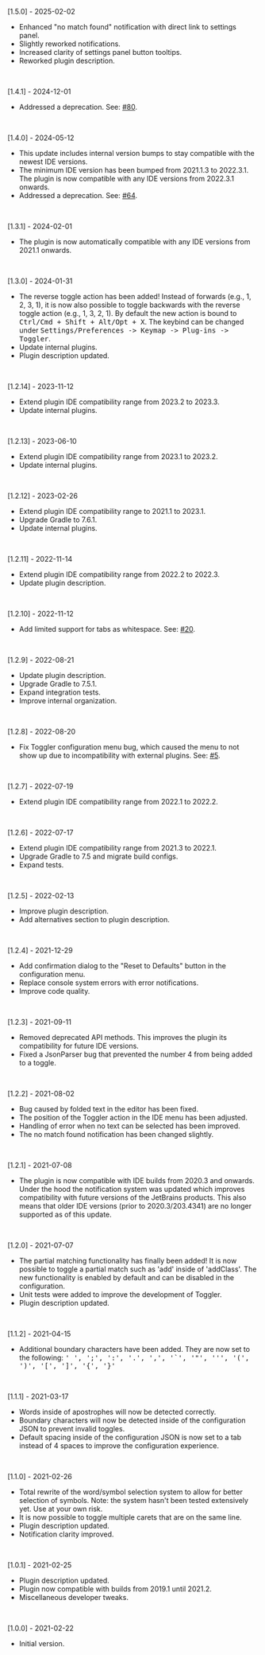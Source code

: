 [1.5.0] - 2025-02-02
<ul>
<li>Enhanced "no match found" notification with direct link to settings panel.</li>
<li>Slightly reworked notifications.</li>
<li>Increased clarity of settings panel button tooltips.</li>
<li>Reworked plugin description.</li>
</ul><br>

[1.4.1] - 2024-12-01
<ul>
<li>Addressed a deprecation. See: <a href="https://github.com/Noorts/Toggler/issues/80">#80</a>.</li>
</ul><br>

[1.4.0] - 2024-05-12
<ul>
<li>This update includes internal version bumps to stay compatible with the newest IDE versions.</li>
<li>The minimum IDE version has been bumped from 2021.1.3 to 2022.3.1. The plugin is now compatible with any IDE
versions from 2022.3.1 onwards.</li>
<li>Addressed a deprecation. See: <a href="https://github.com/Noorts/Toggler/issues/64">#64</a>.</li>
</ul><br>

[1.3.1] - 2024-02-01
<ul>
<li>The plugin is now automatically compatible with any IDE versions from 2021.1 onwards.</li>
</ul><br>

[1.3.0] - 2024-01-31
<ul>
<li>The reverse toggle action has been added! Instead of forwards (e.g., 1, 2, 3, 1), it is now also possible to toggle backwards with the reverse toggle action (e.g., 1, 3, 2, 1). By default the new action is bound to <kbd>Ctrl/Cmd + Shift + Alt/Opt + X</kbd>. The keybind can be changed under <kbd>Settings/Preferences -> Keymap -> Plug-ins -> Toggler</kbd>.</li>
<li>Update internal plugins.</li>
<li>Plugin description updated.</li>
</ul><br>

[1.2.14] - 2023-11-12
<ul>
<li>Extend plugin IDE compatibility range from 2023.2 to 2023.3.</li>
<li>Update internal plugins.</li>
</ul><br>

[1.2.13] - 2023-06-10
<ul>
<li>Extend plugin IDE compatibility range from 2023.1 to 2023.2.</li>
<li>Update internal plugins.</li>
</ul><br>

[1.2.12] - 2023-02-26
<ul>
<li>Extend plugin IDE compatibility range to 2021.1 to 2023.1.</li>
<li>Upgrade Gradle to 7.6.1.</li>
<li>Update internal plugins.</li>
</ul><br>

[1.2.11] - 2022-11-14
<ul>
<li>Extend plugin IDE compatibility range from 2022.2 to 2022.3.</li>
<li>Update plugin description.</li>
</ul><br>

[1.2.10] - 2022-11-12
<ul>
<li>Add limited support for tabs as whitespace. See: <a href="https://github.com/Noorts/Toggler/issues/20">#20</a>.</li>
</ul><br>

[1.2.9] - 2022-08-21
<ul>
<li>Update plugin description.</li>
<li>Upgrade Gradle to 7.5.1.</li>
<li>Expand integration tests.</li>
<li>Improve internal organization.</li>
</ul><br>

[1.2.8] - 2022-08-20
<ul>
<li>Fix Toggler configuration menu bug, which caused the menu to not show up due to incompatibility with external plugins. See: <a href="https://github.com/Noorts/Toggler/issues/5">#5</a>.</li>
</ul><br>

[1.2.7] - 2022-07-19
<ul>
<li>Extend plugin IDE compatibility range from 2022.1 to 2022.2.</li>
</ul><br>

[1.2.6] - 2022-07-17
<ul>
<li>Extend plugin IDE compatibility range from 2021.3 to 2022.1.</li>
<li>Upgrade Gradle to 7.5 and migrate build configs.</li>
<li>Expand tests.</li>
</ul><br>

[1.2.5] - 2022-02-13
<ul>
<li>Improve plugin description.</li>
<li>Add alternatives section to plugin description.</li>
</ul><br>

[1.2.4] - 2021-12-29
<ul>
<li>Add confirmation dialog to the "Reset to Defaults" button in the configuration menu.</li>
<li>Replace console system errors with error notifications.</li>
<li>Improve code quality.</li>
</ul><br>

[1.2.3] - 2021-09-11
<ul>
<li>Removed deprecated API methods. This improves the plugin its compatibility for future IDE versions.</li>
<li>Fixed a JsonParser bug that prevented the number 4 from being added to a toggle.</li>
</ul><br>

[1.2.2] - 2021-08-02
<ul>
<li>Bug caused by folded text in the editor has been fixed.</li>
<li>The position of the Toggler action in the IDE menu has been adjusted.</li>
<li>Handling of error when no text can be selected has been improved.</li>
<li>The no match found notification has been changed slightly.</li>
</ul><br>

[1.2.1] - 2021-07-08
<ul>
<li>The plugin is now compatible with IDE builds from 2020.3 and onwards. Under the hood the notification system was updated which improves compatibility with future versions of the JetBrains products. This also means that older IDE versions (prior to 2020.3/203.4341) are no longer supported as of this update.</li>
</ul><br>

[1.2.0] - 2021-07-07
<ul>
<li>The partial matching functionality has finally been added! It is now possible to toggle a partial match such as 'add' inside of 'addClass'. The new functionality is enabled by default and can be disabled in the configuration.</li>
<li>Unit tests were added to improve the development of Toggler.</li>
<li>Plugin description updated.</li>
</ul><br>

[1.1.2] - 2021-04-15
<ul>
<li>Additional boundary characters have been added. They are now set to the following: <kbd>' ', ';', ':', '.', ',', '`', '"', ''', '(', ')', '[', ']', '{', '}'</kbd></li>
</ul><br>

[1.1.1] - 2021-03-17
<ul>
<li>Words inside of apostrophes will now be detected correctly.</li>
<li>Boundary characters will now be detected inside of the configuration JSON to prevent invalid toggles.</li>
<li>Default spacing inside of the configuration JSON is now set to a tab instead of 4 spaces to improve the configuration experience.</li>
</ul><br>

[1.1.0] - 2021-02-26
<ul>
<li>Total rewrite of the word/symbol selection system to allow for better selection of symbols.
Note: the system hasn't been tested extensively yet. Use at your own risk.</li>
<li>It is now possible to toggle multiple carets that are on the same line.</li>
<li>Plugin description updated.</li>
<li>Notification clarity improved.</li>
</ul><br>

[1.0.1] - 2021-02-25
<ul>
<li>Plugin description updated.</li>
<li>Plugin now compatible with builds from 2019.1 until 2021.2.</li>
<li>Miscellaneous developer tweaks.</li>
</ul><br>

[1.0.0] - 2021-02-22
<ul>
<li>Initial version.</li>
</ul><br>
